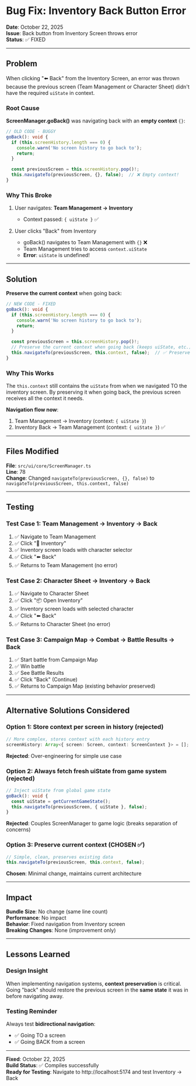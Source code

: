 # Bug Fix: Inventory Back Button Error

**Date**: October 22, 2025  
**Issue**: Back button from Inventory Screen throws error  
**Status**: ✅ FIXED

---

## Problem

When clicking "⬅️ Back" from the Inventory Screen, an error was thrown because the previous screen (Team Management or Character Sheet) didn't have the required `uiState` in context.

### Root Cause

**ScreenManager.goBack()** was navigating back with an **empty context** `{}`:

```typescript
// OLD CODE - BUGGY
goBack(): void {
  if (this.screenHistory.length === 0) {
    console.warn('No screen history to go back to');
    return;
  }

  const previousScreen = this.screenHistory.pop()!;
  this.navigateTo(previousScreen, {}, false);  // ❌ Empty context!
}
```

### Why This Broke

1. User navigates: **Team Management → Inventory**
   - Context passed: `{ uiState }` ✅
   
2. User clicks "Back" from Inventory
   - goBack() navigates to Team Management with `{}` ❌
   - Team Management tries to access `context.uiState`
   - **Error**: `uiState` is undefined!

---

## Solution

**Preserve the current context** when going back:

```typescript
// NEW CODE - FIXED
goBack(): void {
  if (this.screenHistory.length === 0) {
    console.warn('No screen history to go back to');
    return;
  }

  const previousScreen = this.screenHistory.pop()!;
  // Preserve the current context when going back (keeps uiState, etc.)
  this.navigateTo(previousScreen, this.context, false);  // ✅ Preserved!
}
```

### Why This Works

The `this.context` still contains the `uiState` from when we navigated TO the inventory screen. By preserving it when going back, the previous screen receives all the context it needs.

**Navigation flow now**:
1. Team Management → Inventory (context: `{ uiState }`)
2. Inventory Back → Team Management (context: `{ uiState }`) ✅

---

## Files Modified

**File**: `src/ui/core/ScreenManager.ts`  
**Line**: 78  
**Change**: Changed `navigateTo(previousScreen, {}, false)` to `navigateTo(previousScreen, this.context, false)`

---

## Testing

### Test Case 1: Team Management → Inventory → Back
1. ✅ Navigate to Team Management
2. ✅ Click "🎒 Inventory"
3. ✅ Inventory screen loads with character selector
4. ✅ Click "⬅️ Back"
5. ✅ Returns to Team Management (no error)

### Test Case 2: Character Sheet → Inventory → Back
1. ✅ Navigate to Character Sheet
2. ✅ Click "📦 Open Inventory"
3. ✅ Inventory screen loads with selected character
4. ✅ Click "⬅️ Back"
5. ✅ Returns to Character Sheet (no error)

### Test Case 3: Campaign Map → Combat → Battle Results → Back
1. ✅ Start battle from Campaign Map
2. ✅ Win battle
3. ✅ See Battle Results
4. ✅ Click "Back" (Continue)
5. ✅ Returns to Campaign Map (existing behavior preserved)

---

## Alternative Solutions Considered

### Option 1: Store context per screen in history (rejected)
```typescript
// More complex, stores context with each history entry
screenHistory: Array<{ screen: Screen, context: ScreenContext }> = [];
```
**Rejected**: Over-engineering for simple use case

### Option 2: Always fetch fresh uiState from game system (rejected)
```typescript
// Inject uiState from global game state
goBack(): void {
  const uiState = getCurrentGameState();
  this.navigateTo(previousScreen, { uiState }, false);
}
```
**Rejected**: Couples ScreenManager to game logic (breaks separation of concerns)

### Option 3: Preserve current context (CHOSEN ✅)
```typescript
// Simple, clean, preserves existing data
this.navigateTo(previousScreen, this.context, false);
```
**Chosen**: Minimal change, maintains current architecture

---

## Impact

**Bundle Size**: No change (same line count)  
**Performance**: No impact  
**Behavior**: Fixed navigation from Inventory screen  
**Breaking Changes**: None (improvement only)

---

## Lessons Learned

### Design Insight
When implementing navigation systems, **context preservation** is critical. Going "back" should restore the previous screen in the **same state** it was in before navigating away.

### Testing Reminder
Always test **bidirectional navigation**:
- ✅ Going TO a screen
- ✅ Going BACK from a screen

---

**Fixed**: October 22, 2025  
**Build Status**: ✅ Compiles successfully  
**Ready for Testing**: Navigate to http://localhost:5174 and test Inventory → Back
